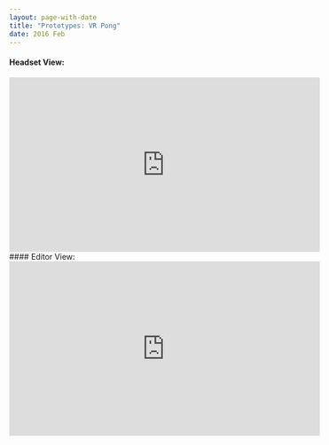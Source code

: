 ```yaml
---
layout: page-with-date
title: "Prototypes: VR Pong"
date: 2016 Feb
---
```


#### Headset View:

<iframe width="560" height="315" src="https://www.youtube.com/embed/RpO_3UObtXA" frameborder="0" allowfullscreen></iframe>
#### Editor View:

<iframe width="560" height="315" src="https://www.youtube.com/embed/Ff38X_ToDIM" frameborder="0" allowfullscreen></iframe>